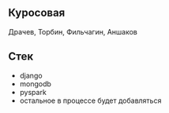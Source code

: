 ## Куросовая 
Драчев, Торбин, Фильчагин, Аншаков
## Стек
- django
- mongodb
- pyspark
- остальное в процессе будет добавляться 
